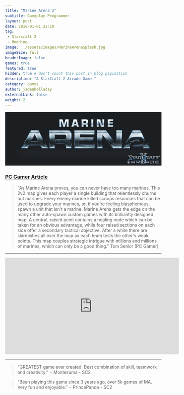 ```yaml
---
title: "Marine Arena 2"
subtitle: Gameplay Programmer
layout: post
date: 2016-01-01 22:10
tag:
 - Starcraft 2
 - Modding
image: ../assets/images/MarineArenaSplash.jpg
imageSize: full
headerImage: false
games: true
featured: true
hidden: true # don't count this post in blog pagination
description: "A StarCraft 2 Arcade Game."
category: games
author: jadenholladay
externalLink: false
weight: 2
---
```


![Screenshot](../assets/images/MarineArena.png)

### [PC Gamer Article](https://www.pcgamer.com/the-best-starcraft-ii-mods-available-now)
> "As Marine Arena proves, you can never have too many marines. This 2v2 map gives each player a single building that relentlessly churns out marines. Every enemy marine killed scoops resources that can be used to upgrade your marines, or, if you're feeling blasphemous, spawn a unit that isn't a marine. Marine Arena gets the edge on the many other auto-spawn custom games with its brilliantly designed map. A central, raised point contains a healing node which can be taken for an obvious advantage, while four raised sections on each side offer a secondary tactical objective. After a while there are skirmishes all over the map as each team tests the other's weak points. This map couples strategic intrigue with millions and millions of marines, which can only be a good thing."
> Tom Senior (PC Gamer)

---
<center><iframe width="560" height="310" src="https://www.youtube.com/embed/EXJ8mBLHNgI" frameborder="0" allowfullscreen></iframe></center>

---

> "GREATEST game ever created. Best combination of skill, teamwork and creativity."
> − Montezuma - SC2

> "Been playing this game since 3 years ago, over 5k games of MA. Very fun and enjoyable."
> − PrincePanda - SC2
